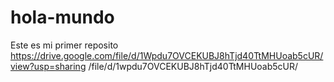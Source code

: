 # hola-mundo
Este es mi  primer reposito 
https://drive.google.com/file/d/1Wpdu7OVCEKUBJ8hTjd40TtMHUoab5cUR/view?usp=sharing
/file/d/1wpdu7OVCEKUBJ8hTjd40TtMHUoab5cUR/
